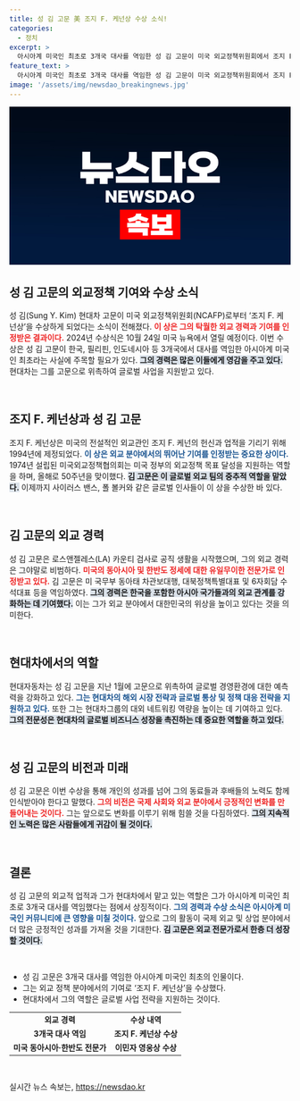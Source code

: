 ```yaml
---
title: 성 김 고문 美 조지 F. 케넌상 수상 소식!
categories:
  - 정치
excerpt: >
  아시아계 미국인 최초로 3개국 대사를 역임한 성 김 고문이 미국 외교정책위원회에서 조지 F. 케넌상을 수상한다. 그의 기여가 국제 사회에 미친 긍정적 영향을 확인할 기회!
feature_text: >
  아시아계 미국인 최초로 3개국 대사를 역임한 성 김 고문이 미국 외교정책위원회에서 조지 F. 케넌상을 수상한다. 그의 기여가 국제 사회에 미친 긍정적 영향을 확인할 기회!
image: '/assets/img/newsdao_breakingnews.jpg'
---
```


<p><img src="/assets/img/newsdao_breakingnews.jpg" alt="koreaapp 속보" /></p>

<h2 data-ke-size="size26">성 김 고문의 외교정책 기여와 수상 소식</h2>

<p>성 김(Sung Y. Kim) 현대차 고문이 미국 외교정책위원회(NCAFP)로부터 ‘조지 F. 케넌상’을 수상하게 되었다는 소식이 전해졌다. <b><span style="color: #ee2323;">이 상은 그의 탁월한 외교 경력과 기여를 인정받은 결과이다.</span></b> 2024년 수상식은 10월 24일 미국 뉴욕에서 열릴 예정이다. 이번 수상은 성 김 고문이 한국, 필리핀, 인도네시아 등 3개국에서 대사를 역임한 아시아계 미국인 최초라는 사실에 주목할 필요가 있다. <b><span style="background-color: #21538527;">그의 경력은 많은 이들에게 영감을 주고 있다.</span></b> 현대차는 그를 고문으로 위촉하여 글로벌 사업을 지원받고 있다.</p>

<p data-ke-size="size16">&nbsp;</p>

<h2 data-ke-size="size26">조지 F. 케넌상과 성 김 고문</h2>

<p>조지 F. 케넌상은 미국의 전설적인 외교관인 조지 F. 케넌의 헌신과 업적을 기리기 위해 1994년에 제정되었다. <b><span style="color: #1a5490;">이 상은 외교 분야에서의 뛰어난 기여를 인정받는 중요한 상이다.</span></b> 1974년 설립된 미국외교정책협의회는 미국 정부의 외교정책 목표 달성을 지원하는 역할을 하며, 올해로 50주년을 맞이했다. <b><span style="background-color: #21538527;">김 고문은 이 글로벌 외교 팀의 중추적 역할을 맡았다.</span></b> 이제까지 사이러스 밴스, 폴 볼커와 같은 글로벌 인사들이 이 상을 수상한 바 있다.</p>

<p data-ke-size="size16">&nbsp;</p>

<h2 data-ke-size="size26">김 고문의 외교 경력</h2>

<p>성 김 고문은 로스앤젤레스(LA) 카운티 검사로 공직 생활을 시작했으며, 그의 외교 경력은 그야말로 비범하다. <b><span style="color: #ee2323;">미국의 동아시아 및 한반도 정세에 대한 유일무이한 전문가로 인정받고 있다.</span></b> 김 고문은 미 국무부 동아태 차관보대행, 대북정책특별대표 및 6자회담 수석대표 등을 역임하였다. <b><span style="background-color: #21538527;">그의 경력은 한국을 포함한 아시아 국가들과의 외교 관계를 강화하는 데 기여했다.</span></b> 이는 그가 외교 분야에서 대한민국의 위상을 높이고 있다는 것을 의미한다.</p>

<p data-ke-size="size16">&nbsp;</p>

<h2 data-ke-size="size26">현대차에서의 역할</h2>

<p>현대자동차는 성 김 고문을 지난 1월에 고문으로 위촉하여 글로벌 경영환경에 대한 예측력을 강화하고 있다. <b><span style="color: #1a5490;">그는 현대차의 해외 시장 전략과 글로벌 통상 및 정책 대응 전략을 지원하고 있다.</span></b> 또한 그는 현대차그룹의 대외 네트워킹 역량을 높이는 데 기여하고 있다. <b><span style="background-color: #21538527;">그의 전문성은 현대차의 글로벌 비즈니스 성장을 촉진하는 데 중요한 역할을 하고 있다.</span></b></p>

<p data-ke-size="size16">&nbsp;</p>

<h2 data-ke-size="size26">성 김 고문의 비전과 미래</h2>

<p>성 김 고문은 이번 수상을 통해 개인의 성과를 넘어 그의 동료들과 후배들의 노력도 함께 인식받아야 한다고 말했다. <b><span style="color: #ee2323;">그의 비전은 국제 사회와 외교 분야에서 긍정적인 변화를 만들어내는 것이다.</span></b> 그는 앞으로도 변화를 이루기 위해 힘쓸 것을 다짐하였다. <b><span style="background-color: #21538527;">그의 지속적인 노력은 많은 사람들에게 귀감이 될 것이다.</span></b></p>

<p data-ke-size="size16">&nbsp;</p>

<h2 data-ke-size="size26">결론</h2>

<p>성 김 고문의 외교적 업적과 그가 현대차에서 맡고 있는 역할은 그가 아시아계 미국인 최초로 3개국 대사를 역임했다는 점에서 상징적이다. <b><span style="color: #1a5490;">그의 경력과 수상 소식은 아시아계 미국인 커뮤니티에 큰 영향을 미칠 것이다.</span></b> 앞으로 그의 활동이 국제 외교 및 상업 분야에서 더 많은 긍정적인 성과를 가져올 것을 기대한다. <b><span style="background-color: #21538527;">김 고문은 외교 전문가로서 한층 더 성장할 것이다.</span></b></p>

<p data-ke-size="size16">&nbsp;</p>

<ul>
    <li>성 김 고문은 3개국 대사를 역임한 아시아계 미국인 최초의 인물이다.</li>
    <li>그는 외교 정책 분야에서의 기여로 ‘조지 F. 케넌상’을 수상했다.</li>
    <li>현대차에서 그의 역할은 글로벌 사업 전략을 지원하는 것이다.</li>
</ul>

<table style="border-collapse: collapse; width: 100%;">
    <tr>
        <td style="text-align: center; height: 17px;"><b>외교 경력</b></td>
        <td style="text-align: center; height: 17px;"><b>수상 내역</b></td>
    </tr>
    <tr>
        <td style="text-align: center; height: 17px;"><b>3개국 대사 역임</b></td>
        <td style="text-align: center; height: 17px;"><b>조지 F. 케넌상 수상</b></td>
    </tr>
    <tr>
        <td style="text-align: center; height: 17px;"><b>미국 동아시아·한반도 전문가</b></td>
        <td style="text-align: center; height: 17px;"><b>이민자 영웅상 수상</b></td>
    </tr>
</table>

<p data-ke-size="size16">&nbsp;</p>
실시간 뉴스 속보는, <a href="https://newsdao.kr" rel="dofollow">https://newsdao.kr</a>


